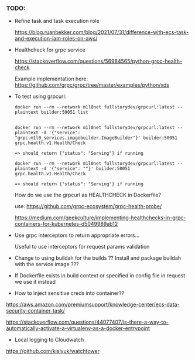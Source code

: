 ### TODO:

* Refine task and task execution role

  https://blog.ruanbekker.com/blog/2021/07/31/difference-with-ecs-task-and-execution-iam-roles-on-aws/

* Healthcheck for grpc service

  https://stackoverflow.com/questions/56984565/python-grpc-health-check

  Example implementation here:
  https://github.com/grpc/grpc/tree/master/examples/python/xds


* To test using grpcurl:
  ```
  docker run --rm --network m1l0net fullstorydev/grpcurl:latest --plaintext builder:50051 list


  docker run --rm --network m1l0net fullstorydev/grpcurl:latest --plaintext -d '{"service": "grpc.m1l0_services.imagebuilder.ImageBuilder"}' builder:50051 grpc.health.v1.Health/Check

  => should return {"status": "Serving"} if running

  docker run --rm --network m1l0net fullstorydev/grpcurl:latest --plaintext -d '{"service": ""}' builder:50051 grpc.health.v1.Health/Check

  => should return {"status": "Serving"} if running
  
  ```

  How do we use the grpcurl as HEALTHCHECK in Dockerfile?

  use: https://github.com/grpc-ecosystem/grpc-health-probe/

  https://medium.com/geekculture/implementing-healthchecks-in-grpc-containers-for-kubernetes-d5049989ab12


* Use grpc interceptors to return appropriate errors...

  Useful to use interceptors for request params validation

* Change to using buildah for the builds ?? Install and package buildah with the service image ???

* If Dockerfile exists in build context or specified in config file in request we use it instead

* How to inject sensitive creds into container??

https://aws.amazon.com/premiumsupport/knowledge-center/ecs-data-security-container-task/


https://stackoverflow.com/questions/44077407/is-there-a-way-to-automatically-activate-a-virtualenv-as-a-docker-entrypoint


* Local logging to Cloudwatch

https://github.com/kislyuk/watchtower
